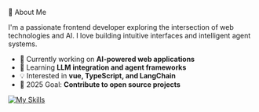 🚀 About Me

I'm a passionate frontend developer exploring the intersection of web technologies and AI. I love building intuitive interfaces and intelligent agent systems.

- 🔭 Currently working on **AI-powered web applications**
- 🌱 Learning **LLM integration and agent frameworks**
- 💡 Interested in **vue, TypeScript, and LangChain**
- 🎯 2025 Goal: **Contribute to open source projects**
  
[![My Skills](https://skillicons.dev/icons?i=java,vue,c,python,figma&theme=light)](https://skillicons.dev)
